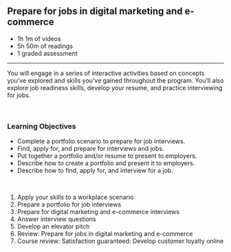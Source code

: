 ## Prepare for jobs in digital marketing and e-commerce

- 1h 1m of videos
- 5h 50m of readings
- 1 graded assessment

<hr>

You will engage in a series of interactive activities based on concepts you’ve explored and skills you’ve gained throughout the program. You’ll also explore job readiness skills, develop your resume, and practice interviewing for jobs.

<br>

### Learning Objectives

- Complete a portfolio scenario to prepare for job interviews.
- Find, apply for, and prepare for interviews and jobs.
- Put together a portfolio and/or resume to present to employers.
- Describe how to create a portfolio and present it to employers.
- Describe how to find, apply for, and interview for a job.

<br>

1. Apply your skills to a workplace scenario
2. Prepare a portfolio for job interviews
3. Prepare for digital marketing and e-commerce interviews
4. Answer interview questions
5. Develop an elevator pitch
6. Review: Prepare for jobs in digital marketing and e-commerce
7. Course review: Satisfaction guaranteed: Develop customer loyalty online
